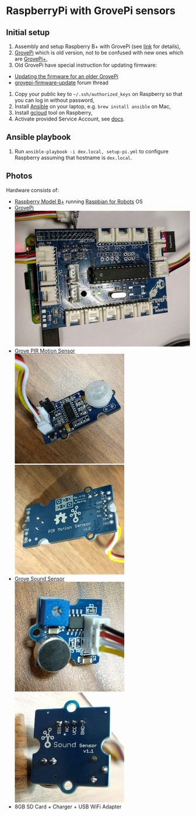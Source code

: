 # RaspberryPi with GrovePi sensors

## Initial setup

1. Assembly and setup Raspberry B+ with GrovePi (see [link](http://www.dexterindustries.com/GrovePi/get-started-with-the-grovepi/) for details),
1. [GrovePi](https://www.seeedstudio.com/item_detail.html?p_id=1672) which is old version, not to be confused with new ones which are [GrovePi+](https://www.seeedstudio.com/item_detail.html?p_id=2241),
1. Old GrovePi have special instruction for updating firmware:
  * [Updating the firmware for an older GrovePi](https://docs.google.com/document/d/1fe2uCjoLpAE6Vt2HS28n_dhSfbVXZ1p-PhG1aEvIQSM/edit)
  * [grovepi-firmware-update](https://forum.dexterindustries.com/t/grovepi-firmware-update-v1-2-2/581) forum thread
1. Copy your public key to `~/.ssh/authorized_keys` on Raspberry so that you can log in without password,
1. Install [Ansible](http://docs.ansible.com/ansible/index.html) on your laptop, e.g. `brew install ansible` on Mac,
1. Install [gcloud](https://cloud.google.com/sdk/docs/#linux) tool on Raspberry,
1. Activate provided Service Account, see [docs](https://cloud.google.com/sdk/gcloud/reference/auth/activate-service-account).

## Ansible playbook

1. Run `ansible-playbook -i dex.local, setup-pi.yml` to configure Raspberry assuming that hostname is `dex.local`.

## Photos

Hardware consists of:
* [Raspberry Model B+](https://www.raspberrypi.org/products/model-b-plus/) running [Raspbian for Robots](http://www.dexterindustries.com/raspberry-pi-robot-software/) OS
* [GrovePi](http://www.dexterindustries.com/grovepi/)  
![](.images/grovepi.jpg) 
* [Grove PIR Motion Sensor](http://www.seeedstudio.com/wiki/Grove_-_PIR_Motion_Sensor)  
![](.images/pir_motion_sensor_top.jpg) ![](.images/pir_motion_sensor_bottom.jpg)
* [Grove Sound Sensor](http://www.seeedstudio.com/wiki/Grove_-_Sound_Sensor)  
![](.images/sound_sensor_top.jpg) ![](.images/sound_sensor_bottom.jpg)
* 8GB SD Card + Charger + USB WiFi Adapter

